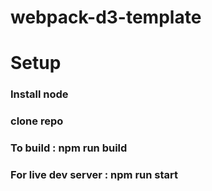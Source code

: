 # webpack-d3-template
# Setup
### Install node 
### clone repo
### To build : npm run build 
### For live dev server : npm run start
